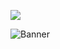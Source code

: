  
<img src="https://readme-typing-svg.herokuapp.com?font=Pacifico&size=25&color=FFFFFF&center=true&lines=Hey+👋%2C+I'm+Sachin;Developer,"
/>
</div>
 
 ![Banner](https://capsule-render.vercel.app/api?type=venom&height=200&color=0:43cea2,100:185a9d&text=Hello,%20I'm%20Sachin&textBg=false&desc=(he/him)&descAlign=79&fontAlign=50&descAlignY=70&fontColor=f7f5f5)
